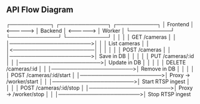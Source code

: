  
 ## API Flow Diagram
 ┌───────────┐          ┌─────────────┐          ┌───────────┐
 │ Frontend  │ <------> │   Backend   │ <------> │  Worker   │
 └───────────┘          └─────────────┘          └───────────┘
       │                       │                        │
       │  GET /cameras         │                        │
       │──────────────────────>│                        │
       │   List cameras        │                        │
       │<──────────────────────│                        │
       │                       │                        │
       │ POST /cameras         │                        │
       │──────────────────────>│ Save in DB             │
       │                       │                        │
       │ PUT /cameras/:id      │                        │
       │──────────────────────>│ Update in DB           │
       │                       │                        │
       │ DELETE /cameras/:id   │                        │
       │──────────────────────>│ Remove in DB           │
       │                       │                        │
       │ POST /cameras/:id/start                      │
       │──────────────────────>│ Proxy → /worker/start │
       │                       │──────────────────────>│ Start RTSP ingest
       │                       │                        │
       │ POST /cameras/:id/stop                       │
       │──────────────────────>│ Proxy → /worker/stop  │
       │                       │──────────────────────>│ Stop RTSP ingest
